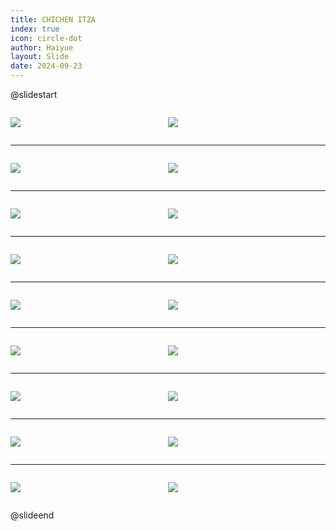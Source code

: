 ```yaml
---
title: CHICHEN ITZA
index: true
icon: circle-dot
author: Haiyue
layout: Slide
date: 2024-09-23
---
```

 
@slidestart

<div style="display:flex">
<div style="flex:1">

![](/reading/english/Level-U/CHICHEN%20ITZA/001.webp)
</div>
<div style="flex:1">

![](/reading/english/Level-U/CHICHEN%20ITZA/002.webp)
</div>
</div>

---

<div style="display:flex">
<div style="flex:1">

![](/reading/english/Level-U/CHICHEN%20ITZA/003.webp)
</div>
<div style="flex:1">

![](/reading/english/Level-U/CHICHEN%20ITZA/004.webp)
</div>
</div>

---

<div style="display:flex">
<div style="flex:1">

![](/reading/english/Level-U/CHICHEN%20ITZA/005.webp)
</div>
<div style="flex:1">

![](/reading/english/Level-U/CHICHEN%20ITZA/006.webp)
</div>
</div>

---

<div style="display:flex">
<div style="flex:1">

![](/reading/english/Level-U/CHICHEN%20ITZA/007.webp)
</div>
<div style="flex:1">

![](/reading/english/Level-U/CHICHEN%20ITZA/008.webp)
</div>
</div>

---

<div style="display:flex">
<div style="flex:1">

![](/reading/english/Level-U/CHICHEN%20ITZA/009.webp)
</div>
<div style="flex:1">

![](/reading/english/Level-U/CHICHEN%20ITZA/010.webp)
</div>
</div>

---

<div style="display:flex">
<div style="flex:1">

![](/reading/english/Level-U/CHICHEN%20ITZA/011.webp)
</div>
<div style="flex:1">

![](/reading/english/Level-U/CHICHEN%20ITZA/012.webp)
</div>
</div>

---

<div style="display:flex">
<div style="flex:1">

![](/reading/english/Level-U/CHICHEN%20ITZA/013.webp)
</div>
<div style="flex:1">

![](/reading/english/Level-U/CHICHEN%20ITZA/014.webp)
</div>
</div>

---

<div style="display:flex">
<div style="flex:1">

![](/reading/english/Level-U/CHICHEN%20ITZA/015.webp)
</div>
<div style="flex:1">

![](/reading/english/Level-U/CHICHEN%20ITZA/016.webp)
</div>
</div>

---

<div style="display:flex">
<div style="flex:1">

![](/reading/english/Level-U/CHICHEN%20ITZA/017.webp)
</div>
<div style="flex:1">

![](/reading/english/Level-U/CHICHEN%20ITZA/018.webp)
</div>
</div>

@slideend